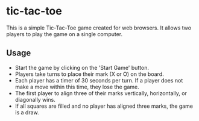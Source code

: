 # tic-tac-toe
This is a simple Tic-Tac-Toe game created for web browsers. It allows two players to play the game on a single computer.

## Usage
- Start the game by clicking on the 'Start Game' button.
- Players take turns to place their mark (X or O) on the board.
- Each player has a timer of 30 seconds per turn. If a player does not make a move within this time, they lose the game.
- The first player to align three of their marks vertically, horizontally, or diagonally wins.
- If all squares are filled and no player has aligned three marks, the game is a draw.
